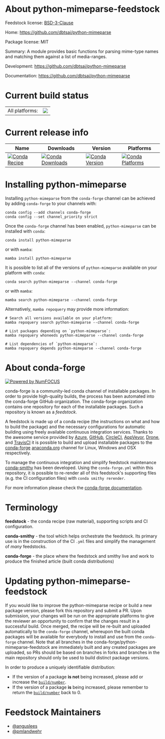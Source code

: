 About python-mimeparse-feedstock
================================

Feedstock license: [BSD-3-Clause](https://github.com/conda-forge/python-mimeparse-feedstock/blob/main/LICENSE.txt)

Home: https://github.com/dbtsai/python-mimeparse

Package license: MIT

Summary: A module provides basic functions for parsing mime-type names and matching them against a list of media-ranges.

Development: https://github.com/dbtsai/python-mimeparse

Documentation: https://github.com/dbtsai/python-mimeparse

Current build status
====================


<table><tr><td>All platforms:</td>
    <td>
      <a href="https://dev.azure.com/conda-forge/feedstock-builds/_build/latest?definitionId=5726&branchName=main">
        <img src="https://dev.azure.com/conda-forge/feedstock-builds/_apis/build/status/python-mimeparse-feedstock?branchName=main">
      </a>
    </td>
  </tr>
</table>

Current release info
====================

| Name | Downloads | Version | Platforms |
| --- | --- | --- | --- |
| [![Conda Recipe](https://img.shields.io/badge/recipe-python--mimeparse-green.svg)](https://anaconda.org/conda-forge/python-mimeparse) | [![Conda Downloads](https://img.shields.io/conda/dn/conda-forge/python-mimeparse.svg)](https://anaconda.org/conda-forge/python-mimeparse) | [![Conda Version](https://img.shields.io/conda/vn/conda-forge/python-mimeparse.svg)](https://anaconda.org/conda-forge/python-mimeparse) | [![Conda Platforms](https://img.shields.io/conda/pn/conda-forge/python-mimeparse.svg)](https://anaconda.org/conda-forge/python-mimeparse) |

Installing python-mimeparse
===========================

Installing `python-mimeparse` from the `conda-forge` channel can be achieved by adding `conda-forge` to your channels with:

```
conda config --add channels conda-forge
conda config --set channel_priority strict
```

Once the `conda-forge` channel has been enabled, `python-mimeparse` can be installed with `conda`:

```
conda install python-mimeparse
```

or with `mamba`:

```
mamba install python-mimeparse
```

It is possible to list all of the versions of `python-mimeparse` available on your platform with `conda`:

```
conda search python-mimeparse --channel conda-forge
```

or with `mamba`:

```
mamba search python-mimeparse --channel conda-forge
```

Alternatively, `mamba repoquery` may provide more information:

```
# Search all versions available on your platform:
mamba repoquery search python-mimeparse --channel conda-forge

# List packages depending on `python-mimeparse`:
mamba repoquery whoneeds python-mimeparse --channel conda-forge

# List dependencies of `python-mimeparse`:
mamba repoquery depends python-mimeparse --channel conda-forge
```


About conda-forge
=================

[![Powered by
NumFOCUS](https://img.shields.io/badge/powered%20by-NumFOCUS-orange.svg?style=flat&colorA=E1523D&colorB=007D8A)](https://numfocus.org)

conda-forge is a community-led conda channel of installable packages.
In order to provide high-quality builds, the process has been automated into the
conda-forge GitHub organization. The conda-forge organization contains one repository
for each of the installable packages. Such a repository is known as a *feedstock*.

A feedstock is made up of a conda recipe (the instructions on what and how to build
the package) and the necessary configurations for automatic building using freely
available continuous integration services. Thanks to the awesome service provided by
[Azure](https://azure.microsoft.com/en-us/services/devops/), [GitHub](https://github.com/),
[CircleCI](https://circleci.com/), [AppVeyor](https://www.appveyor.com/),
[Drone](https://cloud.drone.io/welcome), and [TravisCI](https://travis-ci.com/)
it is possible to build and upload installable packages to the
[conda-forge](https://anaconda.org/conda-forge) [anaconda.org](https://anaconda.org/)
channel for Linux, Windows and OSX respectively.

To manage the continuous integration and simplify feedstock maintenance
[conda-smithy](https://github.com/conda-forge/conda-smithy) has been developed.
Using the ``conda-forge.yml`` within this repository, it is possible to re-render all of
this feedstock's supporting files (e.g. the CI configuration files) with ``conda smithy rerender``.

For more information please check the [conda-forge documentation](https://conda-forge.org/docs/).

Terminology
===========

**feedstock** - the conda recipe (raw material), supporting scripts and CI configuration.

**conda-smithy** - the tool which helps orchestrate the feedstock.
                   Its primary use is in the construction of the CI ``.yml`` files
                   and simplify the management of *many* feedstocks.

**conda-forge** - the place where the feedstock and smithy live and work to
                  produce the finished article (built conda distributions)


Updating python-mimeparse-feedstock
===================================

If you would like to improve the python-mimeparse recipe or build a new
package version, please fork this repository and submit a PR. Upon submission,
your changes will be run on the appropriate platforms to give the reviewer an
opportunity to confirm that the changes result in a successful build. Once
merged, the recipe will be re-built and uploaded automatically to the
`conda-forge` channel, whereupon the built conda packages will be available for
everybody to install and use from the `conda-forge` channel.
Note that all branches in the conda-forge/python-mimeparse-feedstock are
immediately built and any created packages are uploaded, so PRs should be based
on branches in forks and branches in the main repository should only be used to
build distinct package versions.

In order to produce a uniquely identifiable distribution:
 * If the version of a package **is not** being increased, please add or increase
   the [``build/number``](https://docs.conda.io/projects/conda-build/en/latest/resources/define-metadata.html#build-number-and-string).
 * If the version of a package **is** being increased, please remember to return
   the [``build/number``](https://docs.conda.io/projects/conda-build/en/latest/resources/define-metadata.html#build-number-and-string)
   back to 0.

Feedstock Maintainers
=====================

* [@anguslees](https://github.com/anguslees/)
* [@pmlandwehr](https://github.com/pmlandwehr/)

